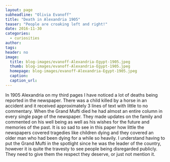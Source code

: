 ```yaml
---
layout: page
subheadline: "Olivia Evanoff"
title: "Death in Alexandria 1905"
teaser: "People are croaking left and right!"
date: 2016-11-30
categories:
  - curiosities
author:  
tags:
header: no
image:
  title: blog-images/evanoff-Alexandria-Egypt-1905.jpeg
  thumb: blog-images/evanoff-Alexandria-Egypt-1905.jpeg
  homepage: blog-images/evanoff-Alexandria-Egypt-1905.jpeg
  caption:
  caption_url:
---
```

In 1905 Alexandria on my third pages I have noticed a lot of deaths being
reported in the newspaper. There was a child killed by a horse in an accident
and it received approximately 3 lines of text with little to no commentary.
When the Grand Mufti died he had almost an entire column in every single page
of the newspaper. They made updates on the family and commented on his well
being as well as his wishes for the future and memories of the past. It is
so sad to see in this paper how little the newspapers covered tragedies like
children dying and they covered an older man who had been dying for a while so
heavily. I understand having to put the Grand Mufti in the spotlight since
he was the leader of the country, however it is quite the travesty to see
people being disregarded publicly. They need to give them the respect they
deserve, or just not mention it.
